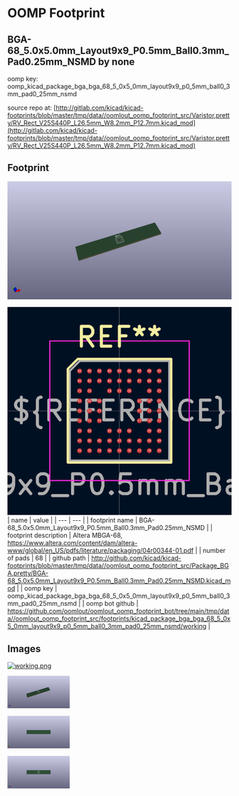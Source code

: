 # OOMP Footprint  
## BGA-68_5.0x5.0mm_Layout9x9_P0.5mm_Ball0.3mm_Pad0.25mm_NSMD  by none  
  
oomp key: oomp_kicad_package_bga_bga_68_5_0x5_0mm_layout9x9_p0_5mm_ball0_3mm_pad0_25mm_nsmd  
  
source repo at: [http://gitlab.com/kicad/kicad-footprints/blob/master/tmp/data//oomlout_oomp_footprint_src/Varistor.pretty/RV_Rect_V25S440P_L26.5mm_W8.2mm_P12.7mm.kicad_mod](http://gitlab.com/kicad/kicad-footprints/blob/master/tmp/data//oomlout_oomp_footprint_src/Varistor.pretty/RV_Rect_V25S440P_L26.5mm_W8.2mm_P12.7mm.kicad_mod)  
## Footprint  
  
[![working_kicad_pcb_3d.png](working_kicad_pcb_3d_600.png)](working_kicad_pcb_3d.png)  
  
[![working.png](working_600.png)](working.png)  
| name | value | 
| --- | --- | 
| footprint name | BGA-68_5.0x5.0mm_Layout9x9_P0.5mm_Ball0.3mm_Pad0.25mm_NSMD | 
| footprint description | Altera MBGA-68, https://www.altera.com/content/dam/altera-www/global/en_US/pdfs/literature/packaging/04r00344-01.pdf | 
| number of pads | 68 | 
| github path | http://github.com/kicad/kicad-footprints/blob/master/tmp/data//oomlout_oomp_footprint_src/Package_BGA.pretty/BGA-68_5.0x5.0mm_Layout9x9_P0.5mm_Ball0.3mm_Pad0.25mm_NSMD.kicad_mod | 
| oomp key | oomp_kicad_package_bga_bga_68_5_0x5_0mm_layout9x9_p0_5mm_ball0_3mm_pad0_25mm_nsmd | 
| oomp bot github | https://github.com/oomlout/oomlout_oomp_footprint_bot/tree/main/tmp/data//oomlout_oomp_footprint_src/footprints/kicad_package_bga_bga_68_5_0x5_0mm_layout9x9_p0_5mm_ball0_3mm_pad0_25mm_nsmd/working | 
## Images  
  
[![working.png](working_140.png)](working.png)  
  
[![working_kicad_pcb_3d.png](working_kicad_pcb_3d_140.png)](working_kicad_pcb_3d.png)  
  
[![working_kicad_pcb_3d_back.png](working_kicad_pcb_3d_back_140.png)](working_kicad_pcb_3d_back.png)  
  
[![working_kicad_pcb_3d_front.png](working_kicad_pcb_3d_front_140.png)](working_kicad_pcb_3d_front.png)  

